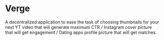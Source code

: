 # Verge
A decentralized application to ease the task of choosing thumbnails for your next YT video that will generate maximum CTR / Instagram cover picture that will get engagement / Dating apps profile picture that will get matches.
